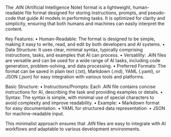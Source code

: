 The .AIN (Artificial Intelligence Note) format is a lightweight, human-readable file format designed for storing instructions, prompts, and pseudo-code that guide AI models in performing tasks. It is optimized for clarity and simplicity, ensuring that both humans and machines can easily interpret the content.

Key Features:
	•	Human-Readable: The format is designed to be simple, making it easy to write, read, and edit by both developers and AI systems.
	•	Data Structure: It uses clear, minimal syntax, typically comprising instructions, tasks, and examples that AI can process.
	•	Versatility: .AIN files are versatile and can be used for a wide range of AI tasks, including code generation, problem-solving, and data processing.
	•	Preferred Formats: The format can be saved in plain text (.txt), Markdown (.md), YAML (.yaml), or JSON (.json) for easy integration with various tools and platforms.

Basic Structure:
	•	Instructions/Prompts: Each .AIN file contains concise instructions for AI, describing the task and providing examples or details.
	•	Syntax: The syntax is simple, with minimal use of special characters to avoid complexity and improve readability.
	•	Example:
	•	Markdown format for easy documentation.
	•	YAML for structured data representation.
	•	JSON for machine-readable input.

This minimalist approach ensures that .AIN files are easy to integrate with AI workflows and adaptable to various development environments.
